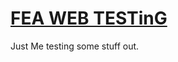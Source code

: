 # [FEA WEB TESTinG](https://flasheverafter.github.io/fea_web_canary/)

Just Me testing some stuff out.
